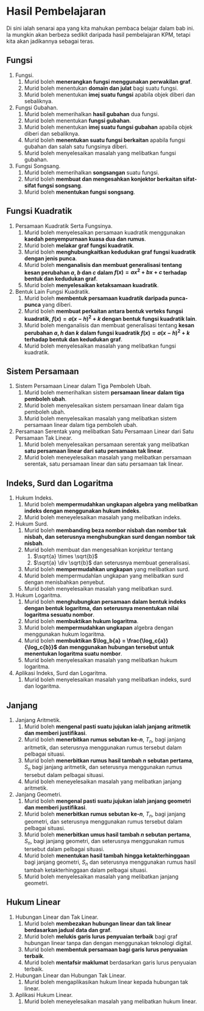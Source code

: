 # Hasil Pembelajaran

Di sini ialah senarai apa yang kita mahukan pembaca belajar dalam bab ini. Ia mungkin akan berbeza sedikit daripada hasil pembelajaran KPM, tetapi kita akan jadikannya sebagai teras.

## Fungsi
1. Fungsi.
    1. Murid boleh **menerangkan fungsi menggunakan perwakilan graf**.
    2. Murid boleh menentukan **domain dan julat** bagi suatu fungsi.
    3. Murid boleh menentukan **imej suatu fungsi** apabila objek diberi dan sebaliknya.
2. Fungsi Gubahan.
    1. Murid boleh memerihalkan **hasil gubahan** dua fungsi.
    2. Murid boleh menentukan **fungsi gubahan**.
    3. Murid boleh menentukan **imej suatu fungsi gubahan** apabila objek diberi dan sebaliknya.
    4. Murid boleh **menentukan suatu fungsi berkaitan** apabila fungsi gubahan dan salah satu fungsinya diberi.
    5. Murid boleh menyelesaikan masalah yang melibatkan fungsi gubahan.
3. Fungsi Songsang.
    1. Murid boleh memerihalkan **songsangan** suatu fungsi.
    2. Murid boleh **membuat dan mengesahkan konjektor berkaitan sifat-sifat fungsi songsang**.
    3. Murid boleh **menentukan fungsi songsang**.

## Fungsi Kuadratik
1. Persamaan Kuadratik Serta Fungsinya.
    1. Murid boleh menyelesaikan persamaan kuadratik menggunakan **kaedah penyempurnaan kuasa dua dan rumus**.
    2. Murid boleh **melakar graf fungsi kuadratik**.
    3. Murid boleh **menghubungkaitkan kedudukan graf fungsi kuadratik dengan jenis punca**.
    4. Murid boleh **menganalisis dan membuat generalisasi tentang kesan perubahan $a$, $b$ dan $c$ dalam $f(x) = ax^2 + bx + c$ terhadap bentuk dan kedudukan graf**.
    5. Murid boleh **menyelesaikan ketaksamaan kuadratik**.
2. Bentuk Lain Fungsi Kuadratik.
    1. Murid boleh **membentuk persamaan kuadratik daripada punca-punca** yang diberi.
    2. Murid boleh **membuat perkaitan antara bentuk verteks fungsi kuadratik, $f(x) = a(x - h)^2 + k$ dengan bentuk fungsi kuadratik lain**.
    3. Murid boleh menganalisis dan membuat generalisasi tentang **kesan perubahan $a$, $h$ dan $k$ dalam fungsi kuadratik $f(x) = a(x - h)^2 + k$ terhadap bentuk dan kedudukan graf**. 
    4. Murid boleh menyelesaikan masalah yang melibatkan fungsi kuadratik.

## Sistem Persamaan
1. Sistem Persamaan Linear dalam Tiga Pemboleh Ubah.
    1. Murid boleh memerihalkan sistem **persamaan linear dalam tiga pemboleh ubah**. 
    2. Murid boleh menyelesaikan sistem persamaan linear dalam tiga pemboleh ubah.
    3. Murid boleh menyelesaikan masalah yang melibatkan sistem persamaan linear dalam tiga pemboleh ubah.
2. Persamaan Serentak yang melibatkan Satu Persamaan Linear dari Satu Persamaan Tak Linear.
    1. Murid boleh menyelesaikan persamaan serentak yang melibatkan **satu persamaan linear dari satu persamaan tak linear**.
    2. Murid boleh meneyelesaikan masalah yang melibatkan persamaan serentak, satu persamaan linear dan satu persamaan tak linear.

## Indeks, Surd dan Logaritma
1. Hukum Indeks.
    1. Murid boleh **mempermudahkan ungkapan algebra yang melibatkan indeks dengan menggunakan hukum indeks**.
    2. Murid boleh meneyelesaikan masalah yang melibatkan indeks.
2. Hukum Surd.
    1. Murid boleh **membanding beza nombor nisbah dan nombor tak nisbah, dan seterusnya menghubungkan surd dengan nombor tak nisbah**.
    2. Murid boleh membuat dan mengesahkan konjektur tentang
        1. $\sqrt{a} \times \sqrt{b}$
        2. $\sqrt{a} \div \sqrt{b}$
    dan seterusnya membuat generalisasi.
    3. Murid boleh **mempermudahkan ungkapan** yang melibatkan surd.
    4. Murid boleh mempermudahlan ungkapan yang melibatkan surd dengan menisbahkan penyebut.
    5. Murid boleh menyelesaikan masalah yang melibatkan surd.
3. Hukum Logaritma.
    1. Murid boleh **menghubungkan persamaan dalam bentuk indeks dengan bentuk logaritma, dan seterusnya menentukan nilai logaritma sesuatu nombor**. 
    2. Murid boleh **membuktikan hukum logaritma**.
    3. Murid boleh **mempermudahkan ungkapan** algebra dengan menggunakan hukum logaritma.
    4. Murid boleh **membuktikan $\log_b{a} = \frac{\log_c{a}}{\log_c{b}}$ dan menggunakan hubungan tersebut untuk menentukan logaritma suatu nombor**.
    5. Murid boleh menyelesaikan masalah yang melibatkan hukum logaritma.
4. Aplikasi Indeks, Surd dan Logaritma.
    1. Murid boleh menyelesaikan masalah yang melibatkan indeks, surd dan logaritma.

## Janjang
1. Janjang Aritmetik.
    1. Murid boleh **mengenal pasti suatu jujukan ialah janjang aritmetik dan memberi justifikasi**.
    2. Murid boleh **menerbitkan rumus sebutan ke-$n$**, $T_n$, bagi janjang aritmetik, dan seterusnya menggunakan rumus tersebut dalam pelbagai situasi.
    3. Murid boleh **menerbitkan rumus hasil tambah $n$ sebutan pertama**, $S_n$ bagi janjang aritmetik, dan seterusnya menggunakan rumus tersebut dalam pelbagai situasi.
    4. Murid boleh meneyelesaikan masalah yang melibatkan janjang aritmetik.
2. Janjang Geometri.
    1. Murid boleh **mengenal pasti suatu jujukan ialah janjang geometri dan memberi justifikasi**.
    2. Murid boleh **menerbitkan rumus sebutan ke-$n$**, $T_n$, bagi janjang geometri, dan seterusnya menggunakan rumus tersebut dalam pelbagai situasi.
    3. Murid boleh **menerbitkan umus hasil tambah $n$ sebutan pertama**, $S_n$, bagi janjang geometri, dan seterusnya menggunakan rumus tersebut dalam pelbagai situasi.
    4. Murid boleh **menentukan hasil tambah hingga ketakterhinggaan** bagi janjang geometri, $S_n$ dan seterusnya menggunakan rumus hasil tambah ketakterhinggaan dalam pelbagai situasi.
    5. Murid boleh menyelesaikan masalah yang melibatkan janjang geometri.

## Hukum Linear
1. Hubungan Linear dan Tak Linear.
    1. Murid boleh **membezakan hubungan linear dan tak linear berdasarkan jadual data dan graf**.
    2. Murid boleh **melukis garis lurus penyuaian terbaik** bagi graf hubungan linear tanpa dan dengan menggunakan teknologi digital.
    3. Murid boleh **membentuk persamaan bagi garis lurus penyuaian terbaik**.
    4. Murid boleh **mentafsir maklumat** berdasarkan garis lurus penyuaian terbaik.
2. Hubungan Linear dan Hubungan Tak Linear.
    1. Murid boleh mengaplikasikan hukum linear kepada hubungan tak linear.
3. Aplikasi Hukum Linear.
    1. Murid boleh meneyelesaikan masalah yang melibatkan hukum linear.
